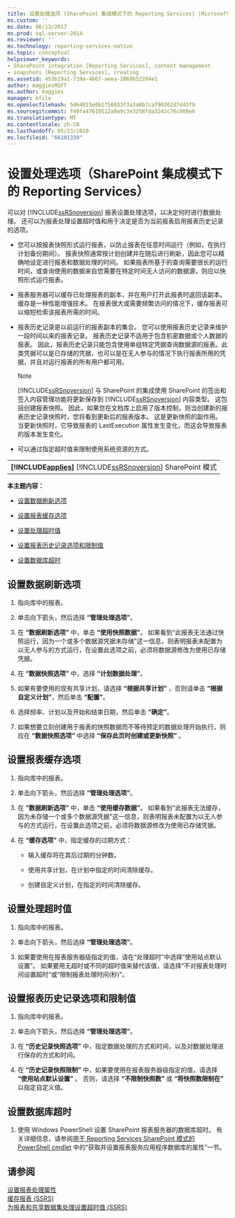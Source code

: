 ```yaml
---
title: 设置处理选项 (SharePoint 集成模式下的 Reporting Services) |Microsoft Docs
ms.custom: ''
ms.date: 06/13/2017
ms.prod: sql-server-2014
ms.reviewer: ''
ms.technology: reporting-services-native
ms.topic: conceptual
helpviewer_keywords:
- SharePoint integration [Reporting Services], content management
- snapshots [Reporting Services], creating
ms.assetid: 453b19a1-739a-4b67-aeea-2069b52204e1
author: maggiesMSFT
ms.author: maggies
manager: kfile
ms.openlocfilehash: 5d64015e0b1756033f3a3a0b7caf90262d7d43f9
ms.sourcegitcommit: f40fa47619512a9a9c3e3258fda3242c76c008e6
ms.translationtype: MT
ms.contentlocale: zh-CN
ms.lasthandoff: 05/23/2019
ms.locfileid: "66101339"
---
```

# <a name="set-processing-options-reporting-services-in-sharepoint-integrated-mode"></a>设置处理选项（SharePoint 集成模式下的 Reporting Services）
  可以对 [!INCLUDE[ssRSnoversion](../includes/ssrsnoversion-md.md)] 报表设置处理选项，以决定何时进行数据处理。 还可以为报表处理设置超时值和用于决定是否为当前报表启用报表历史记录的选项。  
  
-   您可以按报表快照形式运行报表，以防止报表在任意时间运行（例如，在执行计划备份期间）。 报表快照通常按计划创建并在随后进行刷新，因此您可以精确地设定进行报表和数据处理的时间。 如果报表所基于的查询需要很长的运行时间，或查询使用的数据来自您需要在特定时间无人访问的数据源，则应以快照形式运行报表。  
  
-   报表服务器可以缓存已处理报表的副本，并在用户打开此报表时返回该副本。 缓存是一种性能增强技术。 在报表很大或需要频繁访问的情况下，缓存报表可以缩短检索该报表所需的时间。  
  
-   报表历史记录是以前运行的报表副本的集合。 您可以使用报表历史记录来维护一段时间以来的报表记录。 报表历史记录不适用于包含机密数据或个人数据的报表。 因此，报表历史记录只能包含使用单组特定凭据查询数据源的报表。此类凭据可以是已存储的凭据，也可以是在无人参与的情况下执行报表所用的凭据，并且对运行报表的所有用户都可用。  
  
    > [!NOTE]  
    >  [!INCLUDE[ssRSnoversion](../includes/ssrsnoversion-md.md)] 与 SharePoint 的集成使用 SharePoint 的签出和签入内容管理功能将更新保存到 [!INCLUDE[ssRSnoversion](../includes/ssrsnoversion-md.md)] 内容类型。 这包括创建报表快照。 因此，如果您在文档库上启用了版本控制，则当创建新的报表历史记录快照时，您将看到更新后的报表版本。 这是更新快照的副作用。 当更新快照时，它导致报表的 LastExecution 属性发生变化，而这会导致报表的版本发生变化。  
  
-   可以通过指定超时值来限制使用系统资源的方式。  
  
||  
|-|  
|**[!INCLUDE[applies](../includes/applies-md.md)]**  [!INCLUDE[ssRSnoversion](../includes/ssrsnoversion-md.md)] SharePoint 模式|  
  
 **本主题内容：**  
  
-   [设置数据刷新选项](#bkmk_set_data_refresh)  
  
-   [设置报表缓存选项](#bkmk_set_report_caching)  
  
-   [设置处理超时值](#bkmk_set_processing)  
  
-   [设置报表历史记录选项和限制值](#bkmk_set_report_history)  
  
-   [设置数据库超时](#bkmk_set_database_timeout)  
  
##  <a name="bkmk_set_data_refresh"></a> 设置数据刷新选项  
  
1.  指向库中的报表。  
  
2.  单击向下箭头，然后选择 **“管理处理选项”**。  
  
3.  在 **“数据刷新选项”** 中，单击 **“使用快照数据”**。 如果看到“此报表无法通过快照运行，因为一个或多个数据源凭据未存储”这一信息，则表明报表未配置为以无人参与的方式运行，在设置此选项之前，必须将数据源修改为使用已存储凭据。  
  
4.  在 **“数据快照选项”** 中，选择 **“计划数据处理”**。  
  
5.  如果有要使用的现有共享计划，请选择 **“根据共享计划”** ，否则请单击 **“根据自定义计划”**，然后单击 **“配置”**。  
  
6.  选择频率、计划以及开始和结束日期，然后单击 **“确定”**。  
  
7.  如果想要立刻创建用于报表的快照数据而不等待预定的数据处理开始执行，则应在 **“数据快照选项”** 中选择 **“保存此页时创建或更新快照”** 。  
  
##  <a name="bkmk_set_report_caching"></a> 设置报表缓存选项  
  
1.  指向库中的报表。  
  
2.  单击向下箭头，然后选择 **“管理处理选项”**。  
  
3.  在 **“数据刷新选项”** 中，单击 **“使用缓存数据”**。 如果看到“此报表无法缓存，因为未存储一个或多个数据源凭据”这一信息，则表明报表未配置为以无人参与的方式运行，在设置此选项之前，必须将数据源修改为使用已存储凭据。  
  
4.  在 **“缓存选项”** 中，指定缓存的过期方式：  
  
    -   输入缓存将在其后过期的分钟数。  
  
    -   使用共享计划，在计划中指定的时间清除缓存。  
  
    -   创建自定义计划，在指定的时间清除缓存。  
  
##  <a name="bkmk_set_processing"></a> 设置处理超时值  
  
1.  指向库中的报表。  
  
2.  单击向下箭头，然后选择 **“管理处理选项”**。  
  
3.  如果要使用在报表服务器级指定的值，请在“处理超时”中选择“使用站点默认设置”。 如果要用无超时或不同的超时值来替代该值，请选择“不对报表处理时间设置超时”或“限制报表处理时间(秒)”。  
  
##  <a name="bkmk_set_report_history"></a> 设置报表历史记录选项和限制值  
  
1.  指向库中的报表。  
  
2.  单击向下箭头，然后选择 **“管理处理选项”**。  
  
3.  在 **“历史记录快照选项”** 中，指定数据处理的方式和时间，以及对数据处理进行保存的方式和时间。  
  
4.  在 **“历史记录快照限制”** 中，如果要使用在报表服务器级指定的值，请选择 **“使用站点默认设置”** 。 否则，请选择 **“不限制快照数”** 或 **“将快照数限制在”** 以指定自定义值。  
  
##  <a name="bkmk_set_database_timeout"></a> 设置数据库超时  
  
1.  使用 Windows PowerShell 设置 SharePoint 报表服务器的数据库超时。 有关详细信息，请参阅[用于 Reporting Services SharePoint 模式的 PowerShell cmdlet](../../2014/reporting-services/powershell-cmdlets-for-reporting-services-sharepoint-mode.md) 中的“获取并设置报表服务应用程序数据库的属性”一节。  
  
## <a name="see-also"></a>请参阅  
 [设置报表处理属性](report-server/set-report-processing-properties.md)   
 [缓存报表 (SSRS)](report-server/caching-reports-ssrs.md)   
 [为报表和共享数据集处理设置超时值 (SSRS)](report-server/setting-time-out-values-for-report-and-shared-dataset-processing-ssrs.md)  
  
  
